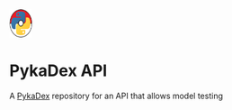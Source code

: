 <img src="assets/icon.png" width="40" height="50">

# PykaDex API

A [PykaDex](https://github.com/PykaDex) repository for an API that allows model testing

